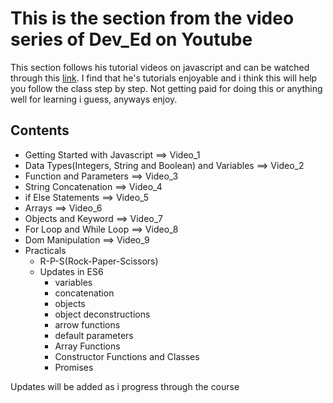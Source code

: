 # This is the section from the video series of Dev_Ed on Youtube

This section follows his tutorial videos on javascript and can be watched through this [link](https://www.youtube.com/watch?v=2nZiB1JItbY&list=PLDyQo7g0_nsX8_gZAB8KD1lL4j4halQBJ). I find that he's tutorials enjoyable and i think this will help you follow the class step by step. Not getting paid for doing this or anything well for learning i guess, anyways enjoy.

## Contents

- Getting Started with Javascript ==> Video_1
- Data Types(Integers, String and Boolean) and Variables ==> Video_2
- Function and Parameters ==> Video_3
- String Concatenation ==> Video_4
- if Else Statements ==> Video_5
- Arrays ==> Video_6
- Objects and Keyword ==> Video_7
- For Loop and While Loop ==> Video_8
- Dom Manipulation ==> Video_9
- Practicals
  - R-P-S(Rock-Paper-Scissors)
  - Updates in ES6
    - variables
    - concatenation
    - objects
    - object deconstructions
    - arrow functions
    - default parameters
    - Array Functions
    - Constructor Functions and Classes
    - Promises

Updates will be added as i progress through the course
